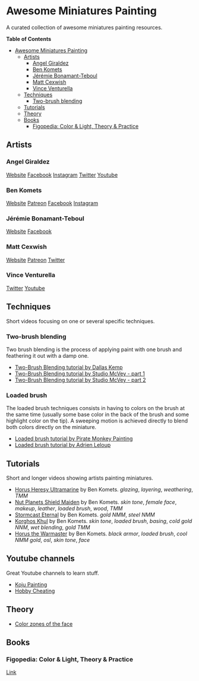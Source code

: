 # Awesome Miniatures Painting

A curated collection of awesome miniatures painting resources.

<!-- markdown-toc start - Don't edit this section. Run M-x markdown-toc-refresh-toc -->
**Table of Contents**

- [Awesome Miniatures Painting](#awesome-miniatures-painting)
    - [Artists](#artists)
        - [Angel Giraldez](#angel-giraldez)
        - [Ben Komets](#ben-komets)
        - [Jérémie Bonamant-Teboul](#jérémie-bonamant-teboul)
        - [Matt Cexwish](#matt-cexwish)
        - [Vince Venturella](#vince-venturella)
    - [Techniques](#techniques)
        - [Two-brush blending](#two-brush-blending)
    - [Tutorials](#tutorials)
    - [Theory](#theory)
    - [Books](#books)
        - [Figopedia: Color & Light, Theory & Practice](#figopedia-color--light-theory--practice)

<!-- markdown-toc end -->

## Artists
### Angel Giraldez
[Website](http://www.studiogiraldez.com/)
[Facebook](https://www.facebook.com/StudioGiraldez/)
[Instagram](https://www.instagram.com/angel_giraldez/?hl=en)
[Twitter](https://twitter.com/studiogiraldez?lang=en)
[Youtube](https://www.youtube.com/channel/UCQVY6ZD9YjxwPzJqJ6DcHgA)

### Ben Komets
[Website](https://www.benkomets.com/)
[Patreon](https://www.patreon.com/ben_komets)
[Facebook](https://www.facebook.com/Ben-Komets-Miniatures-584195438419033/)
[Instagram](https://www.instagram.com/benkomets/)

### Jérémie Bonamant-Teboul
[Website](http://jeremiebt.com/en/)
[Facebook](https://www.facebook.com/Jeremie.Bonamant.Teboul.et.Figone)

### Matt Cexwish
[Website](http://mattcexwish.com/)
[Patreon](https://www.patreon.com/joyofbasing)
[Twitter](https://twitter.com/MattCexwish)

### Vince Venturella
[Twitter](https://twitter.com/warhammerweekly)
[Youtube](https://www.youtube.com/user/PhatWOP001)

## Techniques
Short videos focusing on one or several specific techniques.

### Two-brush blending
Two brush blending is the process of applying paint with one brush and feathering it out with a damp one.

- [Two-Brush Blending tutorial by Dallas Kemp](https://www.youtube.com/watch?v=o7J9uHvdBXY)
- [Two-Brush Blending tutorial by Studio McVey - part 1](https://www.youtube.com/watch?v=cw6QjE2a7A0)
- [Two-Brush Blending tutorial by Studio McVey - part 2](https://www.youtube.com/watch?v=caY1iy_hKUc)

### Loaded brush
The loaded brush techniques consists in having to colors on the brush at the same time (usually some base color in the back of the brush and some highlight color on the tip). A sweeping motion is achieved directly to blend both colors directly on the miniature.

- [Loaded brush tutorial by Pirate Monkey Painting](https://piratemonkeypainting.wordpress.com/2017/03/18/pirate-monkey-brushwork-loaded-brush/)
- [Loaded brush tutorial by Adrien Leloup](https://www.youtube.com/watch?v=N8SWqndcghQ)

<!-- ### Wet blending -->
<!-- ### NNM -->
<!-- ### TMM -->
<!-- ### Airbrushing -->
<!-- ### Preshading -->
<!-- ### OSL -->
<!-- - [Preshading ](https://www.youtube.com/watch?v=fznaGsdryUk) -->
<!-- ### Weathering -->

## Tutorials
Short and longer videos showing artists painting miniatures.

- [Horus Heresy Ultramarine](https://www.youtube.com/playlist?list=PL0_grDypO1do9GpvxHcZ17SyXvVFL4fYC) by Ben Komets. _glazing_, _layering_, _weathering_, _TMM_
- [Nut Planets Shield Maiden](https://www.youtube.com/playlist?list=PL0_grDypO1dplsP74-qVPC_o1NcE7uo2u) by Ben Komets. _skin tone_, _female face_, _makeup_, _leather_, _loaded brush_, _wood_, _TMM_
- [Stormcast Eternal](https://www.youtube.com/playlist?list=PL0_grDypO1do53axHnnPWA6b5mkcZ5Y7E) by Ben Komets. _gold NMM_, _steel NMM_
- [Korghos Khul](https://www.youtube.com/playlist?list=PL0_grDypO1doLoA8jydpbh1Bchz_Ug58P) by Ben Komets. _skin tone_, _loaded brush_, _basing_, _cold gold NNM_, _wet blending_, _gold TMM_
- [Horus the Warmaster](https://www.youtube.com/playlist?list=PL0_grDypO1dqfOtlzC_XcSSqThNgF6AuH) by Ben Komets. _black armor_, _loaded brush_, _cool NMM gold_, _osl_, _skin tone_, _face_


## Youtube channels
Great Youtube channels to learn stuff.

- [Koju Painting](https://www.youtube.com/channel/UCyMPU99KvmxIMkD8NZQu1tA)
- [Hobby Cheating](https://www.youtube.com/playlist?list=PLcdsbwBroEmD2fNEJhcju6PD7qRmoo04Y)

## Theory
- [Color zones of the face](http://gurneyjourney.blogspot.com/2008/05/color-zones-of-face.html)

<!-- ## Material -->
<!-- ** Brushes -->
<!-- ** Lamps -->
<!-- ** Paints -->

## Books
### Figopedia: Color & Light, Theory & Practice
[Link](http://www.figone.fr/en/figopedia-version-anglaise/)

<!-- ## Websites -->

<!-- ## Contests -->
